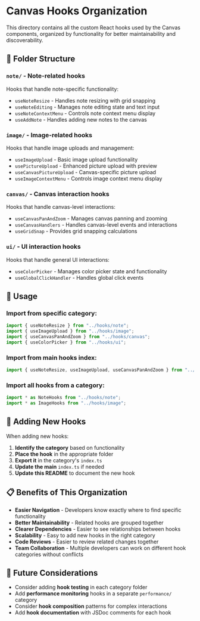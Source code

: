 # Canvas Hooks Organization

This directory contains all the custom React hooks used by the Canvas components, organized by functionality for better maintainability and discoverability.

## 📁 Folder Structure

### **`note/` - Note-related hooks**

Hooks that handle note-specific functionality:

- `useNoteResize` - Handles note resizing with grid snapping
- `useNoteEditing` - Manages note editing state and text input
- `useNoteContextMenu` - Controls note context menu display
- `useAddNote` - Handles adding new notes to the canvas

### **`image/` - Image-related hooks**

Hooks that handle image uploads and management:

- `useImageUpload` - Basic image upload functionality
- `usePictureUpload` - Enhanced picture upload with preview
- `useCanvasPictureUpload` - Canvas-specific picture upload
- `useImageContextMenu` - Controls image context menu display

### **`canvas/` - Canvas interaction hooks**

Hooks that handle canvas-level interactions:

- `useCanvasPanAndZoom` - Manages canvas panning and zooming
- `useCanvasHandlers` - Handles canvas-level events and interactions
- `useGridSnap` - Provides grid snapping calculations

### **`ui/` - UI interaction hooks**

Hooks that handle general UI interactions:

- `useColorPicker` - Manages color picker state and functionality
- `useGlobalClickHandler` - Handles global click events

## 🚀 Usage

### **Import from specific category:**

```typescript
import { useNoteResize } from "../hooks/note";
import { useImageUpload } from "../hooks/image";
import { useCanvasPanAndZoom } from "../hooks/canvas";
import { useColorPicker } from "../hooks/ui";
```

### **Import from main hooks index:**

```typescript
import { useNoteResize, useImageUpload, useCanvasPanAndZoom } from "../hooks";
```

### **Import all hooks from a category:**

```typescript
import * as NoteHooks from "../hooks/note";
import * as ImageHooks from "../hooks/image";
```

## 🔧 Adding New Hooks

When adding new hooks:

1. **Identify the category** based on functionality
2. **Place the hook** in the appropriate folder
3. **Export it** in the category's `index.ts`
4. **Update the main** `index.ts` if needed
5. **Update this README** to document the new hook

## 📋 Benefits of This Organization

- **Easier Navigation** - Developers know exactly where to find specific functionality
- **Better Maintainability** - Related hooks are grouped together
- **Clearer Dependencies** - Easier to see relationships between hooks
- **Scalability** - Easy to add new hooks in the right category
- **Code Reviews** - Easier to review related changes together
- **Team Collaboration** - Multiple developers can work on different hook categories without conflicts

## 🎯 Future Considerations

- Consider adding **hook testing** in each category folder
- Add **performance monitoring** hooks in a separate `performance/` category
- Consider **hook composition** patterns for complex interactions
- Add **hook documentation** with JSDoc comments for each hook
